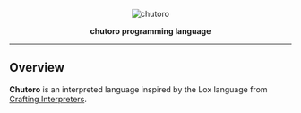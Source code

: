 <div align=center>

![chutoro](https://user-images.githubusercontent.com/9257771/210950862-8288f55f-c1f8-4efd-bd72-704fb0d32fa4.svg)

**chutoro programming language**

</div>

---

## Overview

**Chutoro** is an interpreted language inspired by the Lox language from [Crafting Interpreters](https://craftinginterpreters.com/).
